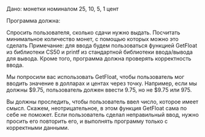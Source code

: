 Дано: монетки номиналом 25, 10, 5, 1 цент 

Программа должна:

Спросить пользователя, сколько сдачи нужно выдать.
Посчитать минимальное количество монет, с помощью которых можно это сделать
Примечание: для ввода будем пользоваться функцией GetFloat из библиотеки CS50 и printf из стандартной библиотеки ввода/вывода для вывода. Кроме того, программа должна проверять корректность ввода. 

Мы попросили вас использовать GetFloat, чтобы пользователь мог вводить значение в долларах и центах через точку. Например, если мы должны $9.75, пользователь должен ввести 9.75, но не $9.75 или 975. 

Вы должны проследить, чтобы пользователь ввел число, которое имеет смысл. Скажем, неотрицательное, в этом функция GetFloat сама по себе не поможет. Если пользователь сделал неправильный ввод, нужно просить его повторить его, и выполнять программу только с корректными данными. 
